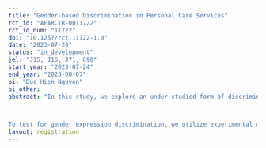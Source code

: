 ```yaml
---
title: "Gender-based Discrimination in Personal Care Services"
rct_id: "AEARCTR-0011722"
rct_id_num: "11722"
doi: "10.1257/rct.11722-1.0"
date: "2023-07-20"
status: "in_development"
jel: "J15, J16, J71, C90"
start_year: "2023-07-24"
end_year: "2023-08-07"
pi: "Duc Hien Nguyen"
pi_other:
abstract: "In this study, we explore an under-studied form of discrimination which bases on worker’s visible gender expression and presentation. Gender expression refers to the ways in which workers present or perform their gender identity to their family, relatives, friends, coworkers, and the external social world. Clients' perception of how workers express their gender might interact with occupation-specific gender norms to generate disparity in hiring, retention, and career advancement. This can be especially prevalent in care industries because care is symbolically associated with womanhood and femininity, and care provision is considered “women’s jobs”.  In addition, given the prevailing racialized sexual stereotypes in the US, clients' perception of workers' gender expression might also amplify or mediate the effect of racial factors in hiring. 

To test for gender expression discrimination, we utilize experimental methods, combining online survey and stimulated decision making.  Overall, the study seeks to expand the literature and deepen our understanding of gender-based discrimination, and identity-based discrimination in general. Our experiment highlights the ways in which races, gender, and sexuality overlap and manifest as potential employment barriers, especially for workers in entry-level, lower-paying occupations."
layout: registration
---
```


